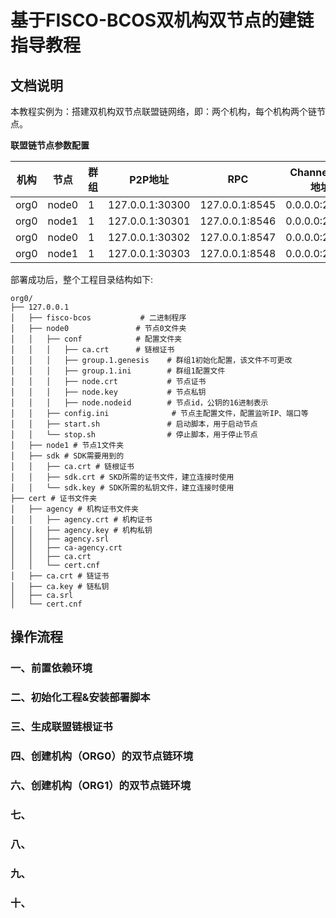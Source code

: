 # 基于FISCO-BCOS双机构双节点的建链指导教程

## 文档说明

本教程实例为：搭建双机构双节点联盟链网络，即：两个机构，每个机构两个链节点。

**联盟链节点参数配置**

| 机构 | 节点 | 群组 | P2P地址 | RPC | Channel监听地址 |
| --- | --- | --- | --- | --- | --- |
| org0 | node0 | 1 | 127.0.0.1:30300 | 127.0.0.1:8545 | 0.0.0.0:20200 |
| org0 | node1 | 1 | 127.0.0.1:30301 | 127.0.0.1:8546 | 0.0.0.0:20201 |
| org0 | node0 | 1 | 127.0.0.1:30302 | 127.0.0.1:8547 | 0.0.0.0:20202 |
| org0 | node1 | 1 | 127.0.0.1:30303 | 127.0.0.1:8548 | 0.0.0.0:20203 |

部署成功后，整个工程目录结构如下:

```shell
org0/
├── 127.0.0.1
│   ├── fisco-bcos           # 二进制程序
│   ├── node0               # 节点0文件夹
│   │   ├── conf            # 配置文件夹
│   │   │   ├── ca.crt      # 链根证书
│   │   │   ├── group.1.genesis    # 群组1初始化配置，该文件不可更改
│   │   │   ├── group.1.ini        # 群组1配置文件
│   │   │   ├── node.crt           # 节点证书
│   │   │   ├── node.key           # 节点私钥
│   │   │   ├── node.nodeid        # 节点id，公钥的16进制表示
│   │   ├── config.ini              # 节点主配置文件，配置监听IP、端口等
│   │   ├── start.sh               # 启动脚本，用于启动节点
│   │   └── stop.sh                # 停止脚本，用于停止节点
│   ├── node1 # 节点1文件夹
│   ├── sdk # SDK需要用到的
│   │   ├── ca.crt # 链根证书
│   │   ├── sdk.crt # SKD所需的证书文件，建立连接时使用
│   │   └── sdk.key # SDK所需的私钥文件，建立连接时使用
├── cert # 证书文件夹
│   ├── agency # 机构证书文件夹
│   │   ├── agency.crt # 机构证书
│   │   ├── agency.key # 机构私钥
│   │   ├── agency.srl
│   │   ├── ca-agency.crt
│   │   ├── ca.crt
│   │   └── cert.cnf
│   ├── ca.crt # 链证书
│   ├── ca.key # 链私钥
│   ├── ca.srl
│   └── cert.cnf
```

## 操作流程

### 一、前置依赖环境

### 二、初始化工程&安装部署脚本

### 三、生成联盟链根证书

### 四、创建机构（ORG0）的双节点链环境

### 六、创建机构（ORG1）的双节点链环境

### 七、

### 八、

### 九、

### 十、
